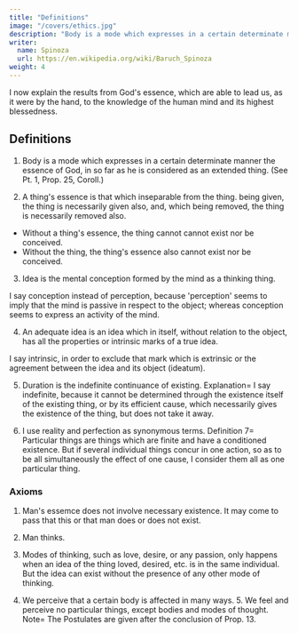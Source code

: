 ```yaml
---
title: "Definitions"
image: "/covers/ethics.jpg"
description: "Body is a mode which expresses in a certain determinate manner the essence of God, in so far as he is considered as an extended thing"
writer:
  name: Spinoza
  url: https://en.wikipedia.org/wiki/Baruch_Spinoza
weight: 4
---
```




I now explain the results from God's essence, which are able to lead us, as it were by the hand, to the knowledge of the human mind and its highest blessedness.


## Definitions

1. Body is a mode which expresses in a certain determinate manner the essence of God, in so far as he is considered as an extended thing. (See Pt. 1, Prop. 25, Coroll.) 

2. A thing's essence is that which inseparable from the thing. being given, the thing is necessarily given also, and, which being removed, the thing is necessarily removed also.
- Without a thing's essence, the thing cannot cannot exist nor be conceived.
- Without the thing, the thing's essence also cannot exist nor be conceived.

3. Idea is the mental conception formed by the mind as a thinking thing.

I say conception instead of perception, because 'perception' seems to imply that the mind is passive in respect to the object; whereas conception seems to express an activity of the mind.

4. An adequate idea is an idea which in itself, without relation to the object, has all the properties or intrinsic marks of a true idea.

I say intrinsic, in order to exclude that mark which is extrinsic or the agreement between the idea and its object (ideatum).

5. Duration is the indefinite continuance of existing.
Explanation=  I say indefinite, because it cannot be determined through the existence itself of the existing thing, or by its efficient cause, which necessarily gives the existence of the thing, but does not take it away.

6. I use reality and perfection as synonymous terms. Definition 7=  Particular things are things which are finite and have a conditioned existence.
But if several individual things concur in one action, so as to be all simultaneously the effect of one cause, I consider them all as one particular thing.


### Axioms

1. Man's essemce does not involve necessary existence.
It may come to pass that this or that man does or does not exist.

2. Man thinks. 

3. Modes of thinking, such as love, desire, or any passion, only happens when an idea of the thing loved, desired, etc. is in the same individual.
But the idea can exist without the presence of any other mode of thinking.

4. We perceive that a certain body is affected in many ways. 5. We feel and perceive no particular things, except bodies and modes of thought. Note=  The Postulates are given after the conclusion of Prop. 13.  





